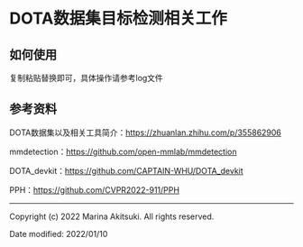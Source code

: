 # DOTA数据集目标检测相关工作

## 如何使用

复制粘贴替换即可，具体操作请参考log文件

## 参考资料

DOTA数据集以及相关工具简介：https://zhuanlan.zhihu.com/p/355862906

mmdetection：https://github.com/open-mmlab/mmdetection

DOTA_devkit：https://github.com/CAPTAIN-WHU/DOTA_devkit

PPH：https://github.com/CVPR2022-911/PPH

-----

Copyright (c) 2022 Marina Akitsuki. All rights reserved.

Date modified: 2022/01/10

